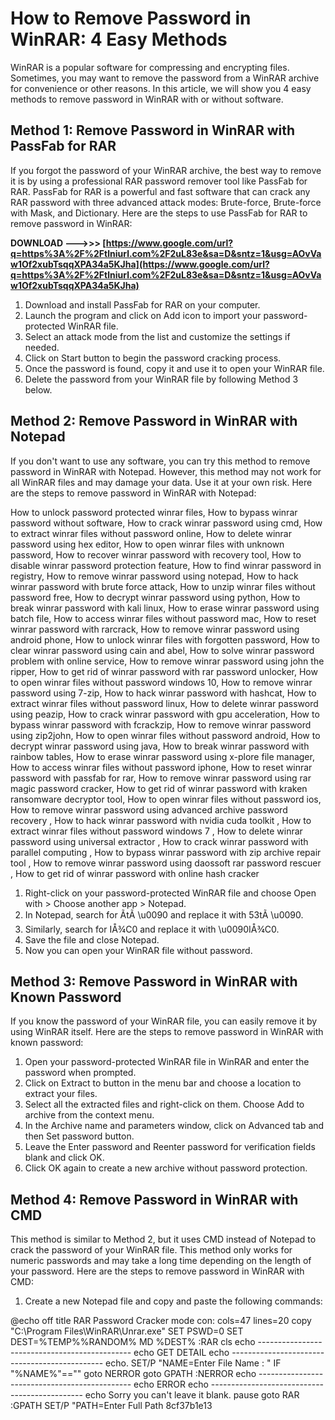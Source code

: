 
 
# How to Remove Password in WinRAR: 4 Easy Methods
 
WinRAR is a popular software for compressing and encrypting files. Sometimes, you may want to remove the password from a WinRAR archive for convenience or other reasons. In this article, we will show you 4 easy methods to remove password in WinRAR with or without software.
  
## Method 1: Remove Password in WinRAR with PassFab for RAR
 
If you forgot the password of your WinRAR archive, the best way to remove it is by using a professional RAR password remover tool like PassFab for RAR. PassFab for RAR is a powerful and fast software that can crack any RAR password with three advanced attack modes: Brute-force, Brute-force with Mask, and Dictionary. Here are the steps to use PassFab for RAR to remove password in WinRAR:
 
**DOWNLOAD --->>> [https://www.google.com/url?q=https%3A%2F%2Ftlniurl.com%2F2uL83e&sa=D&sntz=1&usg=AOvVaw1Of2xubTsqqXPA34a5KJha](https://www.google.com/url?q=https%3A%2F%2Ftlniurl.com%2F2uL83e&sa=D&sntz=1&usg=AOvVaw1Of2xubTsqqXPA34a5KJha)**


 
1. Download and install PassFab for RAR on your computer.
2. Launch the program and click on Add icon to import your password-protected WinRAR file.
3. Select an attack mode from the list and customize the settings if needed.
4. Click on Start button to begin the password cracking process.
5. Once the password is found, copy it and use it to open your WinRAR file.
6. Delete the password from your WinRAR file by following Method 3 below.

## Method 2: Remove Password in WinRAR with Notepad
 
If you don't want to use any software, you can try this method to remove password in WinRAR with Notepad. However, this method may not work for all WinRAR files and may damage your data. Use it at your own risk. Here are the steps to remove password in WinRAR with Notepad:
 
How to unlock password protected winrar files,  How to bypass winrar password without software,  How to crack winrar password using cmd,  How to extract winrar files without password online,  How to delete winrar password using hex editor,  How to open winrar files with unknown password,  How to recover winrar password with recovery tool,  How to disable winrar password protection feature,  How to find winrar password in registry,  How to remove winrar password using notepad,  How to hack winrar password with brute force attack,  How to unzip winrar files without password free,  How to decrypt winrar password using python,  How to break winrar password with kali linux,  How to erase winrar password using batch file,  How to access winrar files without password mac,  How to reset winrar password with rarcrack,  How to remove winrar password using android phone,  How to unlock winrar files with forgotten password,  How to clear winrar password using cain and abel,  How to solve winrar password problem with online service,  How to remove winrar password using john the ripper,  How to get rid of winrar password with rar password unlocker,  How to open winrar files without password windows 10,  How to remove winrar password using 7-zip,  How to hack winrar password with hashcat,  How to extract winrar files without password linux,  How to delete winrar password using peazip,  How to crack winrar password with gpu acceleration,  How to bypass winrar password with fcrackzip,  How to remove winrar password using zip2john,  How to open winrar files without password android,  How to decrypt winrar password using java,  How to break winrar password with rainbow tables,  How to erase winrar password using x-plore file manager,  How to access winrar files without password iphone,  How to reset winrar password with passfab for rar,  How to remove winrar password using rar magic password cracker,  How to get rid of winrar password with kraken ransomware decryptor tool,  How to open winrar files without password ios,  How to remove winrar password using advanced archive password recovery ,  How to hack winrar password with nvidia cuda toolkit ,  How to extract winrar files without password windows 7 ,  How to delete winrar password using universal extractor ,  How to crack winrar password with parallel computing ,  How to bypass winrar password with zip archive repair tool ,  How to remove winrar password using daossoft rar password rescuer ,  How to get rid of winrar password with online hash cracker

1. Right-click on your password-protected WinRAR file and choose Open with > Choose another app > Notepad.
2. In Notepad, search for ÃtÃ \u0090 and replace it with 53tÃ \u0090.
3. Similarly, search for IÅ¾C0 and replace it with \u0090IÅ¾C0.
4. Save the file and close Notepad.
5. Now you can open your WinRAR file without password.

## Method 3: Remove Password in WinRAR with Known Password
 
If you know the password of your WinRAR file, you can easily remove it by using WinRAR itself. Here are the steps to remove password in WinRAR with known password:

1. Open your password-protected WinRAR file in WinRAR and enter the password when prompted.
2. Click on Extract to button in the menu bar and choose a location to extract your files.
3. Select all the extracted files and right-click on them. Choose Add to archive from the context menu.
4. In the Archive name and parameters window, click on Advanced tab and then Set password button.
5. Leave the Enter password and Reenter password for verification fields blank and click OK.
6. Click OK again to create a new archive without password protection.

## Method 4: Remove Password in WinRAR with CMD
 
This method is similar to Method 2, but it uses CMD instead of Notepad to crack the password of your WinRAR file. This method only works for numeric passwords and may take a long time depending on the length of your password. Here are the steps to remove password in WinRAR with CMD:

1. Create a new Notepad file and copy and paste the following commands:

@echo off
title RAR Password Cracker
mode con: cols=47 lines=20
copy "C:\Program Files\WinRAR\Unrar.exe"
SET PSWD=0
SET DEST=%TEMP%\%RANDOM%
MD %DEST%
:RAR
cls
echo ----------------------------------------------
echo GET DETAIL
echo ----------------------------------------------
echo.
SET/P "NAME=Enter File Name : "
IF "%NAME%"=="" goto NERROR
goto GPATH
:NERROR
echo ----------------------------------------------
echo ERROR
echo ----------------------------------------------
echo Sorry you can't leave it blank.
pause
goto RAR
:GPATH
SET/P "PATH=Enter Full Path 8cf37b1e13



